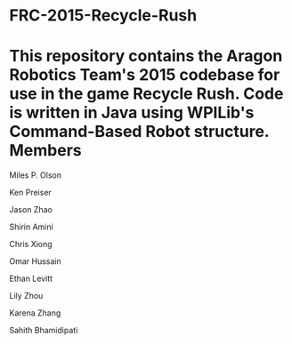 FRC-2015-Recycle-Rush
=====================
This repository contains the Aragon Robotics Team's 2015 codebase for use in the game Recycle Rush. Code is written in Java using WPILib's Command-Based Robot structure.
Members
=====================
Miles P. Olson

Ken Preiser

Jason Zhao

Shirin Amini

Chris Xiong

Omar Hussain

Ethan Levitt

Lily Zhou

Karena Zhang

Sahith Bhamidipati 

